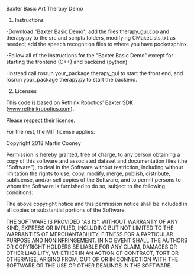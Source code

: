 
Baxter Basic Art Therapy Demo

1. Instructions

-Download "Baxter Basic Demo", add the files therapy_gui.cpp and therapy.py to the src and scripts folders, modifying CMakeLists.txt as needed; add the speech recognition files to where you have pocketsphinx.

-Follow all of the instructions for the "Baxter Basic Demo" except for starting the frontend (C++) and backend (python)

-Instead call rosrun your_package therapy_gui to start the front end, and rosrun your_package therapy.py to start the backend.

2. Licenses

This code is based on Rethink Robotics' Baxter SDK (www.rethinkrobotics.com).

Please respect their license.

For the rest, the MIT license applies:

Copyright 2018 Martin Cooney

Permission is hereby granted, free of charge, to any person obtaining a copy of this software and associated dataset and documentation files (the "Software"), to deal in the Software without restriction, including without limitation the rights to use, copy, modify, merge, publish, distribute, sublicense, and/or sell copies of the Software, and to permit persons to whom the Software is furnished to do so, subject to the following conditions:

The above copyright notice and this permission notice shall be included in all copies or substantial portions of the Software.

THE SOFTWARE IS PROVIDED "AS IS", WITHOUT WARRANTY OF ANY KIND, EXPRESS OR IMPLIED, INCLUDING BUT NOT LIMITED TO THE WARRANTIES OF MERCHANTABILITY, FITNESS FOR A PARTICULAR PURPOSE AND NONINFRINGEMENT. IN NO EVENT SHALL THE AUTHORS OR COPYRIGHT HOLDERS BE LIABLE FOR ANY CLAIM, DAMAGES OR OTHER LIABILITY, WHETHER IN AN ACTION OF CONTRACT, TORT OR OTHERWISE, ARISING FROM, OUT OF OR IN CONNECTION WITH THE SOFTWARE OR THE USE OR OTHER DEALINGS IN THE SOFTWARE.
